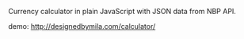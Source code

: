 Currency calculator in plain JavaScript with JSON data from NBP API.

demo: http://designedbymila.com/calculator/
